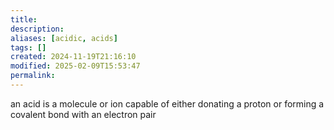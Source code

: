 ```yaml
---
title: 
description: 
aliases: [acidic, acids]
tags: []
created: 2024-11-19T21:16:10
modified: 2025-02-09T15:53:47
permalink:
---
```


an acid is a molecule or ion capable of either donating a proton or forming a covalent bond with an electron pair
